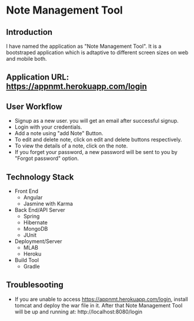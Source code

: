 # Note Management Tool

## Introduction
I have named the application as "Note Management Tool". It is a bootstraped application which is adtaptive to different screen sizes on web and mobile both.

## Application URL: https://appnmt.herokuapp.com/login


## User Workflow

* Signup as a new user. you will get an email after successful signup.
* Login with your credentials.
* Add a note using "add Note" Button.
* To edit and delete note, click on edit and delete buttons respectively.
* To view the details of a note, click on the note.
* If you forget your password, a new password will be sent to you by "Forgot password" option.

## Technology Stack

* Front End
    * Angular
    * Jasmine with Karma
* Back End/API Server
    * Spring
    * Hibernate
    * MongoDB
    * JUnit
 * Deployment/Server
    * MLAB
    * Heroku
 * Build Tool
    * Gradle
 
    
## Troublesooting
   * If you are unable to access https://appnmt.herokuapp.com/login, install tomcat and deploy the war file in it. After that Note Management Tool will be up and running at:  http://localhost:8080/login
